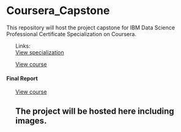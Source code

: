 # Coursera_Capstone
This repository will host the project capstone for IBM Data Science Professional Certificate Specialization on Coursera.

<ol>
Links: <br>
<a href='https://www.coursera.org/professional-certificates/ibm-data-science
'>View specialization</a><br>

<a href='https://www.coursera.org/learn/applied-data-science-capstone'>View course</a>
</ol>

#### Final Report
<ol>
  <a href='https://www.coursera.org/learn/applied-data-science-capstone'>View course</a>

  

 

## The project will be hosted here including images. 
